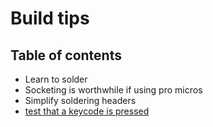 # Build tips

## Table of contents

- Learn to solder
- Socketing is worthwhile if using pro micros
- Simplify soldering headers
- [test that a keycode is pressed](https://www.keyboardtester.com/tester.html)
